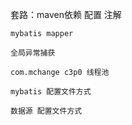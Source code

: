 
套路：maven依赖 配置 注解

    mybatis mapper

    全局异常捕获

    com.mchange c3p0 线程池

    mybatis 配置文件方式

    数据源 配置文件方式